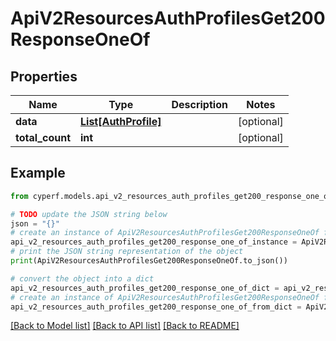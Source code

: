 # ApiV2ResourcesAuthProfilesGet200ResponseOneOf


## Properties

Name | Type | Description | Notes
------------ | ------------- | ------------- | -------------
**data** | [**List[AuthProfile]**](AuthProfile.md) |  | [optional] 
**total_count** | **int** |  | [optional] 

## Example

```python
from cyperf.models.api_v2_resources_auth_profiles_get200_response_one_of import ApiV2ResourcesAuthProfilesGet200ResponseOneOf

# TODO update the JSON string below
json = "{}"
# create an instance of ApiV2ResourcesAuthProfilesGet200ResponseOneOf from a JSON string
api_v2_resources_auth_profiles_get200_response_one_of_instance = ApiV2ResourcesAuthProfilesGet200ResponseOneOf.from_json(json)
# print the JSON string representation of the object
print(ApiV2ResourcesAuthProfilesGet200ResponseOneOf.to_json())

# convert the object into a dict
api_v2_resources_auth_profiles_get200_response_one_of_dict = api_v2_resources_auth_profiles_get200_response_one_of_instance.to_dict()
# create an instance of ApiV2ResourcesAuthProfilesGet200ResponseOneOf from a dict
api_v2_resources_auth_profiles_get200_response_one_of_from_dict = ApiV2ResourcesAuthProfilesGet200ResponseOneOf.from_dict(api_v2_resources_auth_profiles_get200_response_one_of_dict)
```
[[Back to Model list]](../README.md#documentation-for-models) [[Back to API list]](../README.md#documentation-for-api-endpoints) [[Back to README]](../README.md)



